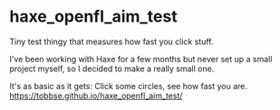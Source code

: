 # haxe_openfl_aim_test
Tiny test thingy that measures how fast you click stuff.

I've been working with Haxe for a few months but never set up a small project myself, so I decided to make a really small one.


It's as basic as it gets: Click some circles, see how fast you are.
https://tobbse.github.io/haxe_openfl_aim_test/
